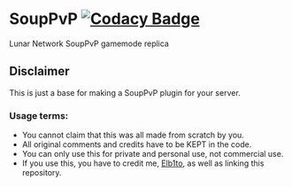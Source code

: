 # SoupPvP [![Codacy Badge](https://api.codacy.com/project/badge/Grade/3507936ade234ae7bb280eae37ca04ce)](https://app.codacy.com/gh/Elb1to/SoupPvP?utm_source=github.com&utm_medium=referral&utm_content=Elb1to/SoupPvP&utm_campaign=Badge_Grade_Settings)
 Lunar Network SoupPvP gamemode replica
 
## Disclaimer
This is just a base for making a SoupPvP plugin for your server.

### Usage terms:
  * You cannot claim that this was all made from scratch by you.
  * All original comments and credits have to be KEPT in the code.
  * You can only use this for private and personal use, not commercial use.
  * If you use this, you have to credit me, [Elb1to](https://github.com/Elb1to), as well as linking this repository.
